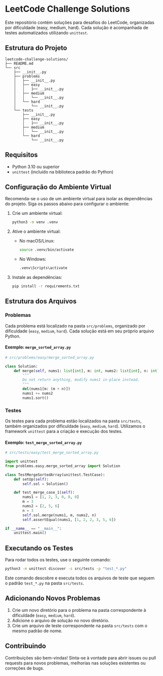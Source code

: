 
# LeetCode Challenge Solutions

Este repositório contém soluções para desafios do LeetCode, organizadas por dificuldade (easy, medium, hard). Cada solução é acompanhada de testes automatizados utilizando `unittest`.

## Estrutura do Projeto

```
leetcode-challenge-solutions/
├── README.md
└── src
    ├── __init__.py
    ├── problems
    │   ├── __init__.py
    │   ├── easy
    │   │   ├── __init__.py
    │   ├── medium
    │   │   └── __init__.py
    │   └── hard
    │       └── __init__.py
    └── tests
        ├── __init__.py
        ├── easy
        │   ├── __init__.py
        ├── medium
        │   └── __init__.py
        └── hard
            └── __init__.py
```

## Requisitos

- Python 3.10 ou superior
- `unittest` (incluído na biblioteca padrão do Python)

## Configuração do Ambiente Virtual

Recomenda-se o uso de um ambiente virtual para isolar as dependências do projeto. Siga os passos abaixo para configurar o ambiente:

1. Crie um ambiente virtual:
    ```bash
    python3 -m venv .venv
    ```

2. Ative o ambiente virtual:
    - No macOS/Linux:
        ```bash
        source .venv/bin/activate
        ```
    - No Windows:
        ```cmd
        .venv\Scripts\activate
        ```

3. Instale as dependências:
    ```bash
    pip install -r requirements.txt
    ```

## Estrutura dos Arquivos

### Problemas

Cada problema está localizado na pasta `src/problems`, organizado por dificuldade (`easy`, `medium`, `hard`). Cada solução está em seu próprio arquivo Python.

#### Exemplo: `merge_sorted_array.py`

```python
# src/problems/easy/merge_sorted_array.py

class Solution:
    def merge(self, nums1: list[int], m: int, nums2: list[int], n: int) -> None:
        """
        Do not return anything, modify nums1 in-place instead.
        """     
        del(nums1[m: (m + n)])              
        nums1 += nums2
        nums1.sort()
```

### Testes

Os testes para cada problema estão localizados na pasta `src/tests`, também organizados por dificuldade (`easy`, `medium`, `hard`). Utilizamos o framework `unittest` para a criação e execução dos testes.

#### Exemplo: `test_merge_sorted_array.py`

```python
# src/tests/easy/test_merge_sorted_array.py

import unittest
from problems.easy.merge_sorted_array import Solution

class TestMergeSortedArray(unittest.TestCase):
    def setUp(self):
        self.sol = Solution()

    def test_merge_case_1(self):
        nums1 = [1, 2, 3, 0, 0, 0]
        m = 3
        nums2 = [2, 5, 6]
        n = 3
        self.sol.merge(nums1, m, nums2, n)
        self.assertEqual(nums1, [1, 2, 2, 3, 5, 6])

if __name__ == "__main__":
    unittest.main()
```

## Executando os Testes

Para rodar todos os testes, use o seguinte comando:

```bash
python3 -m unittest discover -s src/tests -p "test_*.py"
```

Este comando descobre e executa todos os arquivos de teste que seguem o padrão `test_*.py` na pasta `src/tests`.

## Adicionando Novos Problemas

1. Crie um novo diretório para o problema na pasta correspondente à dificuldade (`easy`, `medium`, `hard`).
2. Adicione o arquivo de solução no novo diretório.
3. Crie um arquivo de teste correspondente na pasta `src/tests` com o mesmo padrão de nome.

## Contribuindo

Contribuições são bem-vindas! Sinta-se à vontade para abrir issues ou pull requests para novos problemas, melhorias nas soluções existentes ou correções de bugs.